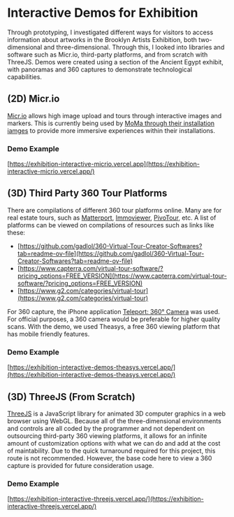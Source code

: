 # Interactive Demos for Exhibition
Through prototyping, I investigated different ways for visitors to access information about artworks in the Brooklyn Artists Exhibition, both two-dimensional and three-dimensional. Through this, I looked into libraries and software such as Micr.io, third-party platforms, and from scratch with ThreeJS. Demos were created using a section of the Ancient Egypt exhibit, with panoramas and 360 captures to demonstrate technological capabilities.

## (2D) Micr.io
[Micr.io](https://micr.io/products) allows high image upload and tours through interactive images and markers. This is currently being used by [MoMa through their installation iamges](https://www.moma.org/calendar/exhibitions/5175) to provide more immersive experiences within their installations. 

### Demo Example
[https://exhibition-interactive-micrio.vercel.app](https://exhibition-interactive-micrio.vercel.app/)


## (3D) Third Party 360 Tour Platforms 
There are compilations of different 360 tour platforms online. Many are for real estate tours, such as [Matterport](https://matterport.com/), [Immoviewer](https://www.immoviewer.com/), [PivoTour](https://pivo.ai/products/app-pivo-tour), etc. A list of platforms can be viewed on compilations of resources such as links like these:
- [https://github.com/gadlol/360-Virtual-Tour-Creator-Softwares?tab=readme-ov-file](https://github.com/gadlol/360-Virtual-Tour-Creator-Softwares?tab=readme-ov-file)
- [https://www.capterra.com/virtual-tour-software/?pricing_options=FREE_VERSION](https://www.capterra.com/virtual-tour-software/?pricing_options=FREE_VERSION)
- [https://www.g2.com/categories/virtual-tour](https://www.g2.com/categories/virtual-tour)

For 360 capture, the iPhone application [Teleport: 360° Camera](https://apps.apple.com/us/app/teleport-360-camera/id6476905405) was used. For official purposes, a 360 camera would be preferable for higher quality scans. With the demo, we used Theasys, a free 360 viewing platform that has mobile friendly features.

### Demo Example
[https://exhibition-interactive-demos-theasys.vercel.app/](https://exhibition-interactive-demos-theasys.vercel.app/)

## (3D) ThreeJS (From Scratch)
[ThreeJS](https://threejs.org/) is a JavaScript library for animated 3D computer graphics in a web browser using WebGL. Because all of the three-dimensional environments and controls are all coded by the programmer and not dependent on outsourcing third-party 360 viewing platforms, it allows for an infinite amount of customization options with what we can do and add at the cost of maintability. Due to the quick turnaround required for this project, this route is not recommended. However, the base code here to view a 360 capture is provided for future consideration usage.

### Demo Example
[https://exhibition-interactive-threejs.vercel.app/](https://exhibition-interactive-threejs.vercel.app/)
